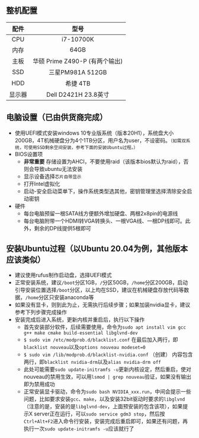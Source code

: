 ## 整机配置

| 配件 | 型号 |
| :---: | :---: |
| CPU | i7-10700K |
| 内存 | 64GB |
| 主板 | 华硕 Prime Z490-P (有两个输出) |
| SSD | 三星PM981A 512GB |
| HDD | 希捷 4TB |
| 显示器 | Dell D2421H 23.8英寸 |

## 电脑设置（已由供货商完成）
- 使用UEFI模式安装windows 10专业版系统（版本20H1），系统盘大小200GB，4T机械硬盘分为4个1TB分区，用户名为user，不设密码。`（如需双系统，可使用SSD剩余空间安装，参考下面的安装Ubuntu过程。）`
- BIOS设置项
    - **非常重要**  存储设置为AHCI，不要使用raid（该版本bios默认为raid），否则会导致ubuntu无法安装
    - 显示设备选择`芯片自带显示`
    - 打开Intel虚拟化
    - 启动-安全启动菜单下，操作系统类型选其他，密钥管理里选择清除安全启动密钥
- 硬件
    - 每台电脑预留一根SATA线方便额外增加硬盘、两根2x8pin的电源线
    - 每台电脑附带一个HDMI转VGA转换头、一根VGA线、一根DP线即可。此外，剩余的DP线提供5根即可

## 安装Ubuntu过程（以Ubuntu 20.04为例，其他版本应该类似）
- 建议使用rufus制作启动盘，选择UEFI模式
- 正常安装系统，建议`/boot`分区1GB，`/`分区50GB，`/home`分区200GB，启动引导安装位置选择`/boot`分区，以上均在SSD，建议在机械硬盘存放代码等数据，`/home`分区只安装anaconda等
- 如果没有显卡，则到此为止，无需执行后续步骤；如果加装nvidia显卡，建议参考下列步骤完成操作
- 安装完成后进入系统，更新内核并重启后，执行以下操作
    - 首先安装部分软件，后续需要使用，命令为`sudo apt install vim gcc g++ make cmake build-essential libglvnd-dev`
    - `$ sudo vim /etc/modprob.d/blacklist.conf`
        在最后加入两行，即`blacklist nouveau`以及`options nouveau modeset=0`
    - `$ sudo vim /lib/modprob.d/blacklist-nvidia.conf` （创建）
        内容包含两行，即`blacklist nvidia-drm`以及`alias nvidia-drm off`
    - 此处可能需要`sudo update-initramfs -u`更新内核设定，然后重启，使对nouveau的禁用生效，可以用`lsmod | grep nouveau`验证，如果没有输出即为禁用成功
    - 正常安装显卡驱动，命令为`sudo bash NVIDIA_xxx.run`，中间会提示一些问题，比如要求安装`gcc`、`make`，以及安装32bit驱动时要求的`libglvnd`（注意的是，安装的是`libglvnd-dev`，上面预安装的包含该项），如果提示X server正在运行，可以`sudo service gdm3 stop`，然后按`Ctrl+Alt+F2`进入命令行安装，安装完成后重启即可，如果还有问题，再执行一次`sudo update-initramfs -u`应该就行了